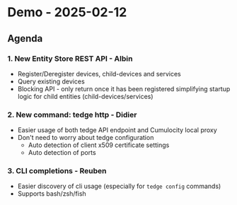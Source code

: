 # Demo - 2025-02-12

## Agenda

### 1. New Entity Store REST API  - Albin

* Register/Deregister devices, child-devices and services
* Query existing devices
* Blocking API - only return once it has been registered simplifying startup logic for child entities (child-devices/services)

### 2. New command: tedge http - Didier

* Easier usage of both tedge API endpoint and Cumulocity local proxy
* Don't need to worry about tedge configuration
    * Auto detection of client x509 certificate settings
    * Auto detection of ports

### 3. CLI completions - Reuben

* Easier discovery of cli usage (especially for `tedge config` commands)
* Supports bash/zsh/fish
